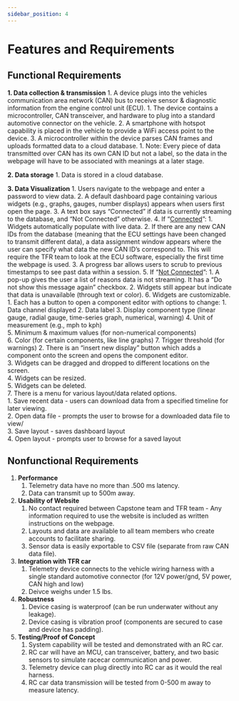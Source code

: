 ```yaml
---
sidebar_position: 4
---
```


# Features and Requirements 

## Functional Requirements <!--high level-->
<b>1.  Data collection & transmission</b>
    1.  A device plugs into the vehicles communication area network (CAN) bus to receive sensor & diagnostic information from the engine control unit (ECU).
        1.  The device contains a microcontroller, CAN transceiver, and hardware to plug into a standard automotive connector on the vehicle.
    2.  A smartphone with hotspot capability is placed in the vehicle to provide a WiFi access point to the device.
    3.  A microcontroller within the device parses CAN frames and uploads formatted data to a cloud database.
        1.  Note: Every piece of data transmitted over CAN has its own CAN ID but not a label, so the data in the webpage will have to be associated with meanings at a later stage.

<b>2.  Data storage</b>
    1.  Data is stored in a cloud database. 
        
<b>3.  Data Visualization</b>
    1.  Users navigate to the webpage and enter a password to view data.
    2.  A default dashboard page containing various widgets (e.g., graphs, gauges, number displays) appears when users first open the page.
    3.  A text box says “Connected” if data is currently streaming to the database, and “Not Connected” otherwise.
    4.  If “<ins>Connected</ins>”:
        1.  Widgets automatically populate with live data.
        2.  If there are any new CAN IDs from the database (meaning that the ECU settings have been changed to transmit different data), a data assignment window appears where the user can specify what data the new CAN ID’s correspond to. This will require the TFR team to look at the ECU software, especially the first time the webpage is used.
        3.  A progress bar allows users to scrub to previous timestamps to see past data within a session.
    5.  If “<ins>Not Connected</ins>”:
        1.  A pop-up gives the user a list of reasons data is not streaming. It has a “Do not show this message again” checkbox.
        2.  Widgets still appear but indicate that data is unavailable (through text or color).
    6.  Widgets are customizable.
        1.  Each has a button to open a component editor with options to change:
            1.  Data channel displayed
            2.  Data label
            3.  Display component type (linear gauge, radial gauge, time-series graph, numerical, warning)
            4.  Unit of measurement (e.g., mph to kph)                
            5.  Minimum & maximum values (for non-numerical components)                
            6.  Color (for certain components, like line graphs)
            7.  Trigger threshold (for warnings)
        2.  There is an “insert new display” button which adds a component onto the screen and opens the component editor.            
        3.  Widgets can be dragged and dropped to different locations on the screen.            
        4.  Widgets can be resized.            
        5.  Widgets can be deleted.            
    7.  There is a menu for various layout/data related options.        
        1.  Save recent data - users can download data from a specified timeline for later viewing.             
        2.  Open data file - prompts the user to browse for a downloaded data file to view/            
        3.  Save layout - saves dashboard layout             
        4.  Open layout - prompts user to browse for a saved layout

## Nonfunctional Requirements <!--low level-->
1.  <b>Performance</b>
    1.  Telemetry data have no more than .500 ms latency.
    2.  Data can transmit up to 500m away.
2.  <b>Usability of Website</b>
    1.  No contact required between Capstone team and TFR team - Any information required to use the website is included as written instructions on the webpage. 
    2.  Layouts and data are available to all team members who create accounts to facilitate sharing.
    3.  Sensor data is easily exportable to CSV file (separate from raw CAN data file).
3.  <b>Integration with TFR car</b>
    1.  Telemetry device connects to the vehicle wiring harness with a single standard automotive connector (for 12V power/gnd, 5V power, CAN high and low)
    2.  Deivce weighs under 1.5 lbs.
4.  <b>Robustness</b>
    1.  Device casing is waterproof (can be run underwater without any leakage).
    2.  Device casing is vibration proof (components are secured to case and device has padding).
5.  <b>Testing/Proof of Concept</b>
    1.  System capability will be tested and demonstrated with an RC car.
    2.  RC car will have an MCU, can transceiver, battery, and two basic sensors to simulate racecar communication and power.
    3.  Telemetry device can plug directly into RC car as it would the real harness.
    4.  RC car data transmission will be tested from 0-500 m away to measure latency. 